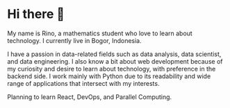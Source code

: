 # Hi there 👋

My name is Rino, a mathematics student who love to learn about technology. I currently live in Bogor, Indonesia.

I have a passion in data-related fields such as data analysis, data scientist, and data engineering. I also know a bit about web development because of my curiosity and desire to learn about technology, with preference in the backend side. I work mainly with Python due to its readability and wide range of applications that intersect with my interests. 

Planning to learn React, DevOps, and Parallel Computing.

<!-- ## Fields of Interest
- Data Analysis
- Data Scientist
  - Machine Learning
  - Deep Learning
- Web Development
  - Backend Engineering

## Learning List
- Frontend Engineering (React)
- Data Engineering
- Cloud Computing
- Parallel Computing -->

<!--
**rinogrego/rinogrego** is a ✨ _special_ ✨ repository because its `README.md` (this file) appears on your GitHub profile.

Here are some ideas to get you started:

- 🔭 I’m currently working on ...
- 🌱 I’m currently learning ...
- 👯 I’m looking to collaborate on ...
- 🤔 I’m looking for help with ...
- 💬 Ask me about ...
- 📫 How to reach me: ...
- 😄 Pronouns: ...
- ⚡ Fun fact: ...
-->
